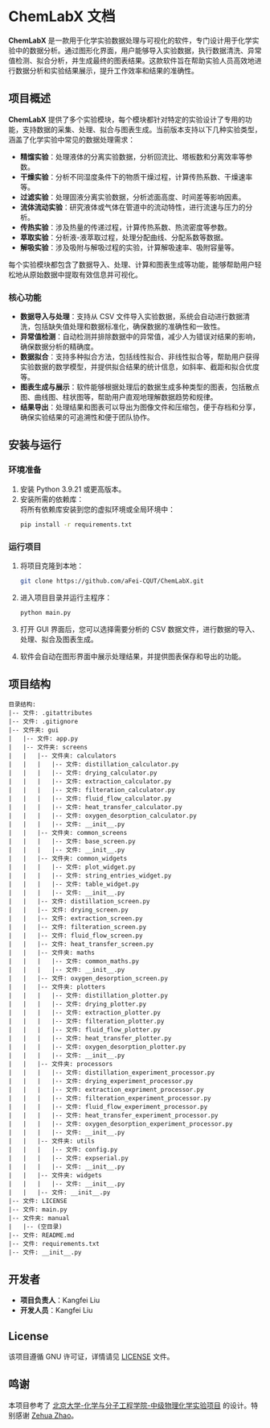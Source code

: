 # ChemLabX 文档

**ChemLabX** 是一款用于化学实验数据处理与可视化的软件，专门设计用于化学实验中的数据分析。通过图形化界面，用户能够导入实验数据，执行数据清洗、异常值检测、拟合分析，并生成最终的图表结果。这款软件旨在帮助实验人员高效地进行数据分析和实验结果展示，提升工作效率和结果的准确性。

## 项目概述

**ChemLabX** 提供了多个实验模块，每个模块都针对特定的实验设计了专用的功能，支持数据的采集、处理、拟合与图表生成。当前版本支持以下几种实验类型，涵盖了化学实验中常见的数据处理需求：

- **精馏实验**：处理液体的分离实验数据，分析回流比、塔板数和分离效率等参数。
- **干燥实验**：分析不同湿度条件下的物质干燥过程，计算传热系数、干燥速率等。
- **过滤实验**：处理固液分离实验数据，分析滤面高度、时间差等影响因素。
- **流体流动实验**：研究液体或气体在管道中的流动特性，进行流速与压力的分析。
- **传热实验**：涉及热量的传递过程，计算传热系数、热流密度等参数。
- **萃取实验**：分析液-液萃取过程，处理分配曲线、分配系数等数据。
- **解吸实验**：涉及吸附与解吸过程的实验，计算解吸速率、吸附容量等。

每个实验模块都包含了数据导入、处理、计算和图表生成等功能，能够帮助用户轻松地从原始数据中提取有效信息并可视化。

### 核心功能

- **数据导入与处理**：支持从 CSV 文件导入实验数据，系统会自动进行数据清洗，包括缺失值处理和数据标准化，确保数据的准确性和一致性。
- **异常值检测**：自动检测并排除数据中的异常值，减少人为错误对结果的影响，确保数据分析的精确度。
- **数据拟合**：支持多种拟合方法，包括线性拟合、非线性拟合等，帮助用户获得实验数据的数学模型，并提供拟合结果的统计信息，如斜率、截距和拟合优度等。
- **图表生成与展示**：软件能够根据处理后的数据生成多种类型的图表，包括散点图、曲线图、柱状图等，帮助用户直观地理解数据趋势和规律。
- **结果导出**：处理结果和图表可以导出为图像文件和压缩包，便于存档和分享，确保实验结果的可追溯性和便于团队协作。

## 安装与运行

### 环境准备

1. 安装 Python 3.9.21 或更高版本。
2. 安装所需的依赖库：   
   将所有依赖库安装到您的虚拟环境或全局环境中：
    ```bash
    pip install -r requirements.txt
    ```

### 运行项目

1. 将项目克隆到本地：
    ```bash
    git clone https://github.com/aFei-CQUT/ChemLabX.git
    ```
2. 进入项目目录并运行主程序：
    ```bash
    python main.py
    ```

3. 打开 GUI 界面后，您可以选择需要分析的 CSV 数据文件，进行数据的导入、处理、拟合及图表生成。

4. 软件会自动在图形界面中展示处理结果，并提供图表保存和导出的功能。

## 项目结构

```
目录结构:
|-- 文件: .gitattributes
|-- 文件: .gitignore
|-- 文件夹: gui
|   |-- 文件: app.py
|   |-- 文件夹: screens
|   |   |-- 文件夹: calculators
|   |   |   |-- 文件: distillation_calculator.py
|   |   |   |-- 文件: drying_calculator.py
|   |   |   |-- 文件: extraction_calculator.py
|   |   |   |-- 文件: filteration_calculator.py
|   |   |   |-- 文件: fluid_flow_calculator.py
|   |   |   |-- 文件: heat_transfer_calculator.py
|   |   |   |-- 文件: oxygen_desorption_calculator.py
|   |   |   |-- 文件: __init__.py
|   |   |-- 文件夹: common_screens
|   |   |   |-- 文件: base_screen.py
|   |   |   |-- 文件: __init__.py
|   |   |-- 文件夹: common_widgets
|   |   |   |-- 文件: plot_widget.py
|   |   |   |-- 文件: string_entries_widget.py
|   |   |   |-- 文件: table_widget.py
|   |   |   |-- 文件: __init__.py
|   |   |-- 文件: distillation_screen.py
|   |   |-- 文件: drying_screen.py
|   |   |-- 文件: extraction_screen.py
|   |   |-- 文件: filteration_screen.py
|   |   |-- 文件: fluid_flow_screen.py
|   |   |-- 文件: heat_transfer_screen.py
|   |   |-- 文件夹: maths
|   |   |   |-- 文件: common_maths.py
|   |   |   |-- 文件: __init__.py
|   |   |-- 文件: oxygen_desorption_screen.py
|   |   |-- 文件夹: plotters
|   |   |   |-- 文件: distillation_plotter.py
|   |   |   |-- 文件: drying_plotter.py
|   |   |   |-- 文件: extraction_plotter.py
|   |   |   |-- 文件: filteration_plotter.py
|   |   |   |-- 文件: fluid_flow_plotter.py
|   |   |   |-- 文件: heat_transfer_plotter.py
|   |   |   |-- 文件: oxygen_desorption_plotter.py
|   |   |   |-- 文件: __init__.py
|   |   |-- 文件夹: processors
|   |   |   |-- 文件: distillation_experiment_processor.py
|   |   |   |-- 文件: drying_experiment_processor.py
|   |   |   |-- 文件: extraction_expriment_processor.py
|   |   |   |-- 文件: filteration_experiment_processor.py
|   |   |   |-- 文件: fluid_flow_experiment_processor.py
|   |   |   |-- 文件: heat_transfer_experiment_processor.py
|   |   |   |-- 文件: oxygen_desorption_experiment_processor.py
|   |   |   |-- 文件: __init__.py
|   |   |-- 文件夹: utils
|   |   |   |-- 文件: config.py
|   |   |   |-- 文件: expserial.py
|   |   |   |-- 文件: __init__.py
|   |   |-- 文件夹: widgets
|   |   |   |-- 文件: __init__.py
|   |   |-- 文件: __init__.py
|-- 文件: LICENSE
|-- 文件: main.py
|-- 文件夹: manual
|   |-- (空目录)
|-- 文件: README.md
|-- 文件: requirements.txt
|-- 文件: __init__.py
```

## 开发者

- **项目负责人**：Kangfei Liu
- **开发人员**：Kangfei Liu

## License

该项目遵循 GNU 许可证，详情请见 [LICENSE](LICENSE) 文件。

## 鸣谢

本项目参考了 [北京大学-化学与分子工程学院-中级物理化学实验项目](https://github.com/Zhao-Zehua/Dissolution-Combustion) 的设计。特别感谢 [Zehua Zhao](https://github.com/Zhao-Zehua)。